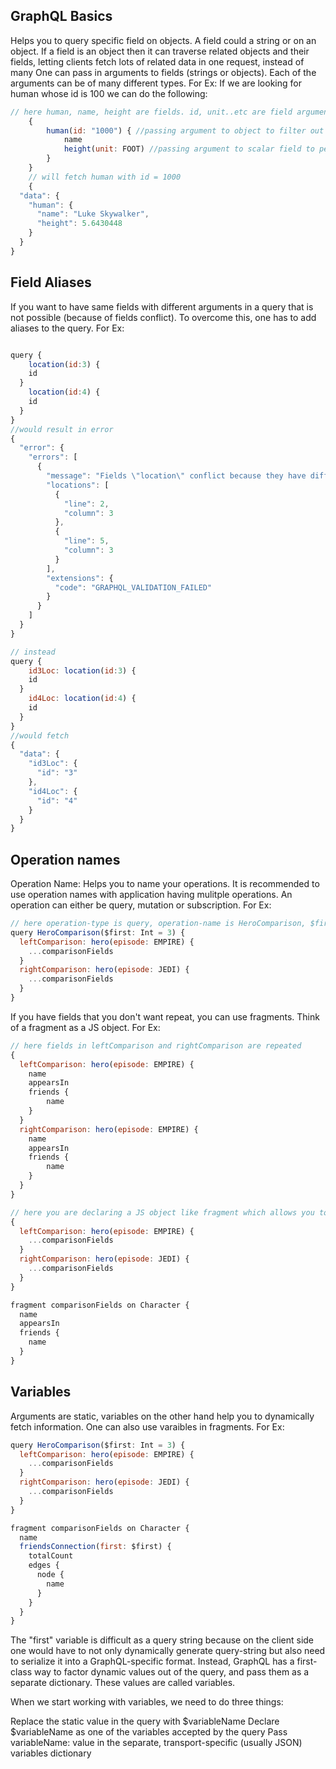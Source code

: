 ## GraphQL Basics

Helps you to query specific field on objects. A field could a string or on an object.
If a field is an object then it can traverse related objects and their fields, letting clients fetch lots of related data in one request, instead of many
One can pass in arguments to fields (strings or objects). Each of the arguments can be of many different types. For Ex: If we are looking for human whose id is 100 we can do the following:

```javascript
// here human, name, height are fields. id, unit..etc are field arguments.
    {
        human(id: "1000") { //passing argument to object to filter out data
            name
            height(unit: FOOT) //passing argument to scalar field to perform data-transformations
        }
    }
    // will fetch human with id = 1000
    {
  "data": {
    "human": {
      "name": "Luke Skywalker",
      "height": 5.6430448
    }
  }
}
```

## Field Aliases

If you want to have same fields with different arguments in a query that is not possible (because of fields conflict). To overcome this, one has to add aliases to the query. For Ex:

```javascript

query {
	location(id:3) {
    id
  }
	location(id:4) {
    id
  }
}
//would result in error
{
  "error": {
    "errors": [
      {
        "message": "Fields \"location\" conflict because they have differing arguments. Use different aliases on the fields to fetch both if this was intentional.",
        "locations": [
          {
            "line": 2,
            "column": 3
          },
          {
            "line": 5,
            "column": 3
          }
        ],
        "extensions": {
          "code": "GRAPHQL_VALIDATION_FAILED"
        }
      }
    ]
  }
}

// instead
query {
	id3Loc: location(id:3) {
    id
  }
	id4Loc: location(id:4) {
    id
  }
}
//would fetch
{
  "data": {
    "id3Loc": {
      "id": "3"
    },
    "id4Loc": {
      "id": "4"
    }
  }
}
```

## Operation names

Operation Name: Helps you to name your operations. It is recommended to use operation names with application having mulitple operations. An operation can either be query, mutation or subscription. For Ex:

```javascript
// here operation-type is query, operation-name is HeroComparison, $first is a variable of type "Int" and has a value of 3
query HeroComparison($first: Int = 3) {
  leftComparison: hero(episode: EMPIRE) {
    ...comparisonFields
  }
  rightComparison: hero(episode: JEDI) {
    ...comparisonFields
  }
}
```

If you have fields that you don't want repeat, you can use fragments. Think of a fragment as a JS object. For Ex:

```javascript
// here fields in leftComparison and rightComparison are repeated
{
  leftComparison: hero(episode: EMPIRE) {
    name
    appearsIn
    friends {
        name
    }
  }
  rightComparison: hero(episode: EMPIRE) {
    name
    appearsIn
    friends {
        name
    }
  }
}

// here you are declaring a JS object like fragment which allows you to not repeat fields.
{
  leftComparison: hero(episode: EMPIRE) {
    ...comparisonFields
  }
  rightComparison: hero(episode: JEDI) {
    ...comparisonFields
  }
}

fragment comparisonFields on Character {
  name
  appearsIn
  friends {
    name
  }
}
```

## Variables

Arguments are static, variables on the other hand help you to dynamically fetch information. One can also use varaibles in fragments. For Ex:

```javascript
query HeroComparison($first: Int = 3) {
  leftComparison: hero(episode: EMPIRE) {
    ...comparisonFields
  }
  rightComparison: hero(episode: JEDI) {
    ...comparisonFields
  }
}

fragment comparisonFields on Character {
  name
  friendsConnection(first: $first) {
    totalCount
    edges {
      node {
        name
      }
    }
  }
}
```

The "first" variable is difficult as a query string because on the client side one would have to not only dynamically generate query-string but also need to serialize it into a GraphQL-specific format. Instead, GraphQL has a first-class way to factor dynamic values out of the query, and pass them as a separate dictionary. These values are called variables.

When we start working with variables, we need to do three things:

Replace the static value in the query with $variableName
Declare $variableName as one of the variables accepted by the query
Pass variableName: value in the separate, transport-specific (usually JSON) variables dictionary
